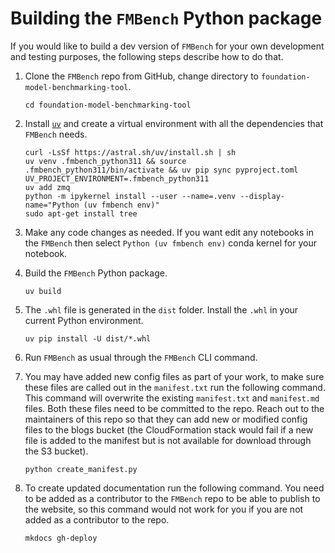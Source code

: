 # Building the `FMBench` Python package

If you would like to build a dev version of `FMBench` for your own development and testing purposes, the following steps describe how to do that.

1. Clone the `FMBench` repo from GitHub, change directory to `foundation-model-benchmarking-tool`.

    ```{.bashrc}
    cd foundation-model-benchmarking-tool
    ```

1. Install [`uv`](https://docs.astral.sh/uv/getting-started/) and create a virtual environment with all the dependencies that `FMBench` needs.
   
    ```{.bash}
    curl -LsSf https://astral.sh/uv/install.sh | sh
    uv venv .fmbench_python311 && source .fmbench_python311/bin/activate && uv pip sync pyproject.toml
    UV_PROJECT_ENVIRONMENT=.fmbench_python311
    uv add zmq
    python -m ipykernel install --user --name=.venv --display-name="Python (uv fmbench env)"
    sudo apt-get install tree
    ```

1. Make any code changes as needed. If you want edit any notebooks in the `FMBench` then select `Python (uv fmbench env)` conda kernel for your notebook.

1. Build the `FMBench` Python package.

    ```{.bash}
    uv build
    ```

1. The `.whl` file is generated in the `dist` folder. Install the `.whl` in your current Python environment.

    ```{.bash}
    uv pip install -U dist/*.whl
    ```

1. Run `FMBench` as usual through the `FMBench` CLI command.

1. You may have added new config files as part of your work, to make sure these files are called out in the `manifest.txt` run the following command. This command will overwrite the existing `manifest.txt` and `manifest.md` files. Both these files need to be committed to the repo. Reach out to the maintainers of this repo so that they can add new or modified config files to the blogs bucket (the CloudFormation stack would fail if a new file is added to the manifest but is not available for download through the S3 bucket).

    ```{.bash}
    python create_manifest.py
    ```

1. To create updated documentation run the following command. You need to be added as a contributor to the `FMBench` repo to be able to publish to the website, so this command would not work for you if you are not added as a contributor to the repo.

    ```{.bash}
    mkdocs gh-deploy
    ```


